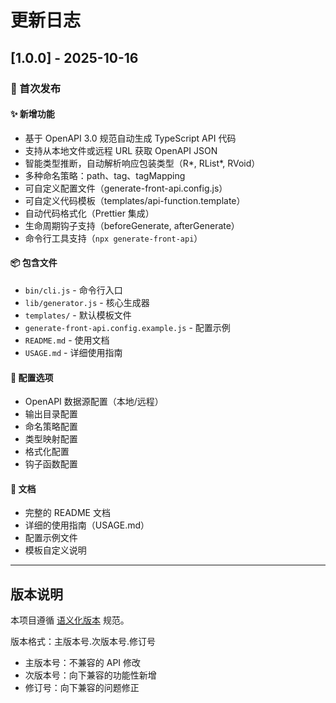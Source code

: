 # 更新日志

## [1.0.0] - 2025-10-16

### 🎉 首次发布

#### ✨ 新增功能

- 基于 OpenAPI 3.0 规范自动生成 TypeScript API 代码
- 支持从本地文件或远程 URL 获取 OpenAPI JSON
- 智能类型推断，自动解析响应包装类型（R*, RList*, RVoid）
- 多种命名策略：path、tag、tagMapping
- 可自定义配置文件（generate-front-api.config.js）
- 可自定义代码模板（templates/api-function.template）
- 自动代码格式化（Prettier 集成）
- 生命周期钩子支持（beforeGenerate, afterGenerate）
- 命令行工具支持（`npx generate-front-api`）

#### 📦 包含文件

- `bin/cli.js` - 命令行入口
- `lib/generator.js` - 核心生成器
- `templates/` - 默认模板文件
- `generate-front-api.config.example.js` - 配置示例
- `README.md` - 使用文档
- `USAGE.md` - 详细使用指南

#### 🔧 配置选项

- OpenAPI 数据源配置（本地/远程）
- 输出目录配置
- 命名策略配置
- 类型映射配置
- 格式化配置
- 钩子函数配置

#### 📝 文档

- 完整的 README 文档
- 详细的使用指南（USAGE.md）
- 配置示例文件
- 模板自定义说明

---

## 版本说明

本项目遵循 [语义化版本](https://semver.org/lang/zh-CN/) 规范。

版本格式：主版本号.次版本号.修订号

- 主版本号：不兼容的 API 修改
- 次版本号：向下兼容的功能性新增
- 修订号：向下兼容的问题修正
